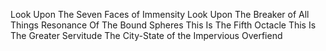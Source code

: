 Look Upon The Seven Faces of Immensity
Look Upon The Breaker of All Things
Resonance Of The Bound Spheres
This Is The Fifth Octacle
This Is The Greater Servitude
The City-State of the Impervious Overfiend